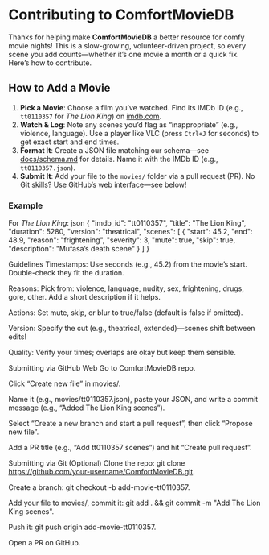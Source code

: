 # Contributing to ComfortMovieDB

Thanks for helping make **ComfortMovieDB** a better resource for comfy movie nights! This is a slow-growing, volunteer-driven project, so every scene you add counts—whether it’s one movie a month or a quick fix. Here’s how to contribute.

## How to Add a Movie
1. **Pick a Movie**: Choose a film you’ve watched. Find its IMDb ID (e.g., `tt0110357` for *The Lion King*) on [imdb.com](https://www.imdb.com).
2. **Watch & Log**: Note any scenes you’d flag as “inappropriate” (e.g., violence, language). Use a player like VLC (press `Ctrl+J` for seconds) to get exact start and end times.
3. **Format It**: Create a JSON file matching our schema—see [docs/schema.md](docs/schema.md) for details. Name it with the IMDb ID (e.g., `tt0110357.json`).
4. **Submit It**: Add your file to the `movies/` folder via a pull request (PR). No Git skills? Use GitHub’s web interface—see below!

### Example
For *The Lion King*:
json
{
  "imdb_id": "tt0110357",
  "title": "The Lion King",
  "duration": 5280,
  "version": "theatrical",
  "scenes": [
    {
      "start": 45.2,
      "end": 48.9,
      "reason": "frightening",
      "severity": 3,
      "mute": true,
      "skip": true,
      "description": "Mufasa’s death scene"
    }
  ]
}

Guidelines
Timestamps: Use seconds (e.g., 45.2) from the movie’s start. Double-check they fit the duration.

Reasons: Pick from: violence, language, nudity, sex, frightening, drugs, gore, other. Add a short description if it helps.

Actions: Set mute, skip, or blur to true/false (default is false if omitted).

Version: Specify the cut (e.g., theatrical, extended)—scenes shift between edits!

Quality: Verify your times; overlaps are okay but keep them sensible.

Submitting via GitHub Web
Go to ComfortMovieDB repo.

Click “Create new file” in movies/.

Name it (e.g., movies/tt0110357.json), paste your JSON, and write a commit message (e.g., “Added The Lion King scenes”).

Select “Create a new branch and start a pull request”, then click “Propose new file”.

Add a PR title (e.g., “Add tt0110357 scenes”) and hit “Create pull request”.

Submitting via Git (Optional)
Clone the repo: git clone https://github.com/your-username/ComfortMovieDB.git.

Create a branch: git checkout -b add-movie-tt0110357.

Add your file to movies/, commit it: git add . && git commit -m "Add The Lion King scenes".

Push it: git push origin add-movie-tt0110357.

Open a PR on GitHub.


